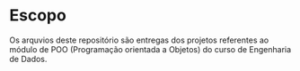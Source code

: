 # Escopo
Os arquvios deste repositório são entregas dos projetos referentes ao módulo de POO (Programação orientada a Objetos) do curso de Engenharia de Dados.
